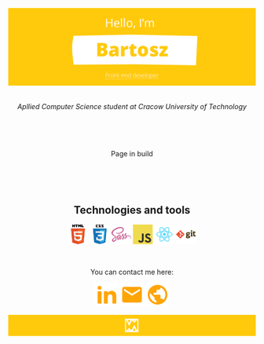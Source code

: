 <div>
 <div><img src="https://github.com/BartoszBednarczyk/BartoszBednarczyk/blob/master/Header.png?raw=true" alt="Header"/></div>
</div>
<br />
<p align="center"><i>Apllied Computer Science student at Cracow University of Technology</i></p>
<br /><br /><br />
 
<p align="center">
Page in build
</p>
<br /><br /><br />

 <h2 align="center">Technologies and tools</h1>
 <p align="center">
 <img alt="HTML5" width="40px" src="https://github.com/BartoszBednarczyk/BartoszBednarczyk/blob/master/Technologies/html.png?raw=true" />
 <img alt="CSS" width="40px" src="https://github.com/BartoszBednarczyk/BartoszBednarczyk/blob/master/Technologies/css.png?raw=true" />
 <img alt="Sass" width="40px" src="https://github.com/BartoszBednarczyk/BartoszBednarczyk/blob/master/Technologies/sass.png?raw=true" />
 <img alt="Javascript" width="40px" src="https://github.com/BartoszBednarczyk/BartoszBednarczyk/blob/master/Technologies/javascript.png?raw=true" />
 <img alt="React" width="40px" src="https://github.com/BartoszBednarczyk/BartoszBednarczyk/blob/master/Technologies/react.png?raw=true" />
 <img alt="Git" width="40px" src="https://github.com/BartoszBednarczyk/BartoszBednarczyk/blob/master/Technologies/git.png?raw=true" />
 </p>
 <br />

<p align="center">
You can contact me here:
</p>
<p align="center">
<a href="https://www.linkedin.com/in/bartoszbednarczyk/" target="_blank" alt="Linkedin"><img src="https://raw.githubusercontent.com/BartoszBednarczyk/BartoszBednarczyk/bc0d5d8933db1ea22208a6ff308a8027693f353a/linkedin.svg"></a>  
 <a href="mailto:bfbednarczyk@gmail.com" target="_blank" alt="Mail me"><img src="https://raw.githubusercontent.com/BartoszBednarczyk/BartoszBednarczyk/bc0d5d8933db1ea22208a6ff308a8027693f353a/email.svg"></a>  
 <a href="https://bednarczykbartosz.pl/" target="_blank" alt="My site"><img src="https://raw.githubusercontent.com/BartoszBednarczyk/BartoszBednarczyk/bc0d5d8933db1ea22208a6ff308a8027693f353a/web.svg"></a>
</p>

<img src="https://github.com/BartoszBednarczyk/BartoszBednarczyk/blob/master/Footer.png?raw=true" alt="Footer" />
